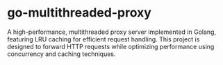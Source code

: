 # go-multithreaded-proxy
A high-performance, multithreaded proxy server implemented in Golang, featuring LRU caching for efficient request handling. This project is designed to forward HTTP requests while optimizing performance using concurrency and caching techniques.

